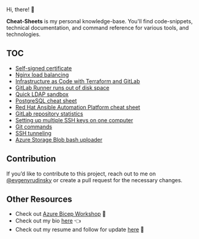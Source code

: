 Hi, there! 👋

**Cheat-Sheets** is my personal knowledge-base. You'll find code-snippets, technical documentation, and command reference for various tools, and technologies.

## TOC

- [Self-signed certificate](self-signed-certificate.md)
- [Nginx load balancing](nginx-load-balancing.md)
- [Infrastructure as Code with Terraform and GitLab](infrastructure-as-code-with-terraform-and-gitLab.md)
- [GitLab Runner runs out of disk space](gitlab-runner-runs-out-of-disk-space.md)
- [Quick LDAP sandbox](quick-ldap-sandbox.md)
- [PostgreSQL cheat sheet](postgresql-cheat-sheet.md)
- [Red Hat Ansible Automation Platform cheat sheet](red-hat-ansible-automation-platform-cheat-sheet.md)
- [GitLab repository statistics](./get-gitlab-statistics.md)
- [Setting up multiple SSH keys on one computer](./setting-up-multiple-ssh-keys.md)
- [Git commands](./your-dose-of-daiiy-git-commands.md)
- [SSH tunneling](./ssh-tunneling.md)
- [Azure Storage Blob bash uploader](./azure-storage-blob-bash-uploader.md)

## Contribution

If you’d like to contribute to this project, reach out to me on [@evgenyrudinsky](https://twitter.com/evgenyrudinsky) or create a pull request for the necessary changes.

## Other Resources

* Check out [Azure Bicep Workshop](https://github.com/erudinsky/Azure-Bicep-Workshop) 💪
* Check out my bio [here](https://erudinsky.com/about/) 👈
* Check out my resume and follow for update [here](https://www.linkedin.com/in/evgenyrudinsky/) 🤘